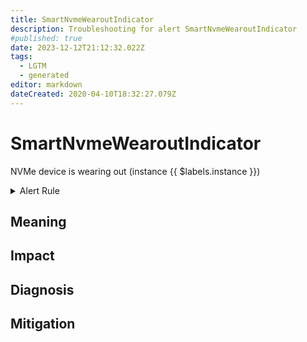 ```yaml
---
title: SmartNvmeWearoutIndicator
description: Troubleshooting for alert SmartNvmeWearoutIndicator
#published: true
date: 2023-12-12T21:12:32.022Z
tags: 
  - LGTM
  - generated
editor: markdown
dateCreated: 2020-04-10T18:32:27.079Z
---
```


# SmartNvmeWearoutIndicator

NVMe device is wearing out (instance {{ $labels.instance }})

<details>
  <summary>Alert Rule</summary>

{{% rule "smart-device-monitoring/smartctl-exporter.yml" "SmartNvmeWearoutIndicator" %}}

{{% comment %}}

```yaml
alert: SmartNvmeWearoutIndicator
expr: smartctl_device_available_spare{device=~"nvme.*"} < smartctl_device_available_spare_threshold{device=~"nvme.*"}
for: 15m
labels:
    severity: critical
annotations:
    summary: Smart NVME Wearout Indicator (instance {{ $labels.instance }})
    description: |-
        NVMe device is wearing out (instance {{ $labels.instance }})
          VALUE = {{ $value }}
          LABELS = {{ $labels }}
    runbook: https://github.com/srerun/prometheus-alerts/blob/main/content/runbooks/smartctl-exporter/SmartNvmeWearoutIndicator.md

```

{{% /comment %}}

</details>


## Meaning
[//]: # "Short paragraph that explains what the alert means"


## Impact
[//]: # "What could / will happen if the alert is not addressed"



## Diagnosis
[//]: # "Steps to take to identify the cause of the problem"



## Mitigation
[//]: # "The steps necessary to resolve the alert"
